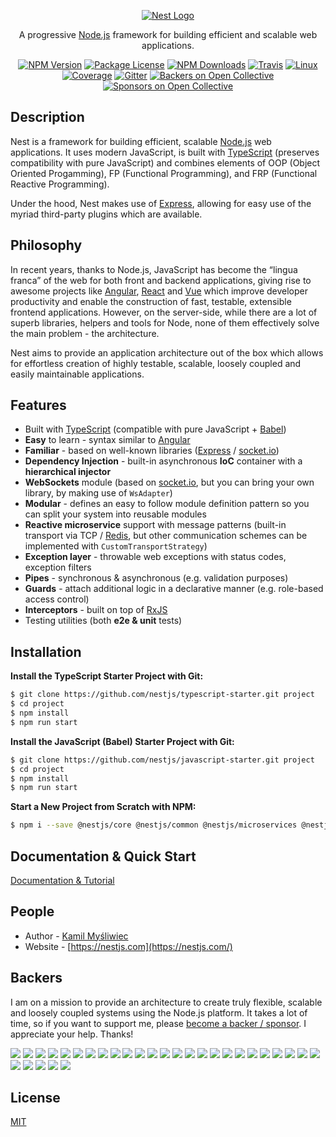 <p align="center">
  <a href="http://nestjs.com/" target="blank"><img src="http://kamilmysliwiec.com/public/nest-logo.png#1" alt="Nest Logo" /></a>
</p>

[travis-image]: https://api.travis-ci.org/nestjs/nest.svg?branch=master
[travis-url]: https://travis-ci.org/nestjs/nest
[linux-image]: https://img.shields.io/travis/nestjs/nest/master.svg?label=linux
[linux-url]: https://travis-ci.org/nestjs/nest
  
  <p align="center">A progressive <a href="http://nodejs.org" target="blank">Node.js</a> framework for building efficient and scalable web applications.</p>
    <p align="center">
<a href="https://www.npmjs.com/~nestjscore"><img src="https://img.shields.io/npm/v/@nestjs/core.svg" alt="NPM Version" /></a>
<a href="https://www.npmjs.com/~nestjscore"><img src="https://img.shields.io/npm/l/@nestjs/core.svg" alt="Package License" /></a>
<a href="https://www.npmjs.com/~nestjscore"><img src="https://img.shields.io/npm/dm/@nestjs/core.svg" alt="NPM Downloads" /></a>
<a href="https://travis-ci.org/nestjs/nest"><img src="https://api.travis-ci.org/nestjs/nest.svg?branch=master" alt="Travis" /></a>
<a href="https://travis-ci.org/nestjs/nest"><img src="https://img.shields.io/travis/nestjs/nest/master.svg?label=linux" alt="Linux" /></a>
<a href="https://coveralls.io/github/nestjs/nest?branch=master"><img src="https://coveralls.io/repos/github/nestjs/nest/badge.svg?branch=master#2" alt="Coverage" /></a>
<a href="https://gitter.im/nestjs/nestjs?utm_source=badge&utm_medium=badge&utm_campaign=pr-badge&utm_content=body_badge"><img src="https://badges.gitter.im/nestjs/nestjs.svg" alt="Gitter" /></a>
<a href="https://opencollective.com/nest#backer"><img src="https://opencollective.com/nest/backers/badge.svg" alt="Backers on Open Collective" /></a>
<a href="https://opencollective.com/nest#sponsor"><img src="https://opencollective.com/nest/sponsors/badge.svg" alt="Sponsors on Open Collective" /></a>
</p>
  <!--[![Backers on Open Collective](https://opencollective.com/nest/backers/badge.svg)](https://opencollective.com/nest#backer)
  [![Sponsors on Open Collective](https://opencollective.com/nest/sponsors/badge.svg)](https://opencollective.com/nest#sponsor)-->

## Description

<p>Nest is a framework for building efficient, scalable <a href="http://nodejs.org" target="_blank">Node.js</a> web applications. It uses modern JavaScript, is built with  <a href="http://www.typescriptlang.org" target="_blank">TypeScript</a> (preserves compatibility with pure JavaScript) and combines elements of OOP (Object Oriented Progamming), FP (Functional Programming), and FRP (Functional Reactive Programming).</p>
<p>Under the hood, Nest makes use of <a href="https://expressjs.com/" target="_blank">Express</a>, allowing for easy use of the myriad third-party plugins which are available.</p>

## Philosophy

<p>In recent years, thanks to Node.js, JavaScript has become the “lingua franca” of the web for both front and backend applications, giving rise to awesome projects like <a href="https://angular.io/" target="_blank">Angular</a>, <a href="https://github.com/facebook/react" target="_blank">React</a> and <a href="https://github.com/vuejs/vue" target="_blank">Vue</a> which improve developer productivity and enable the construction of fast, testable, extensible frontend applications. However, on the server-side, while there are a lot of superb libraries, helpers and tools for Node, none of them effectively solve the main problem - the architecture.</p>
<p>Nest aims to provide an application architecture out of the box which allows for effortless creation of highly testable, scalable, loosely coupled and easily maintainable applications.</p>

## Features

<ul>
    <li>Built with <a href="http://www.typescriptlang.org" target="_blank">TypeScript</a> (compatible with pure JavaScript + <a href="http://babeljs.io/" target="_blank">Babel</a>)</li>
    <li><strong>Easy</strong> to learn - syntax similar to <a href="https://angular.io/" target="_blank">Angular</a></li>
    <li><strong>Familiar</strong> - based on well-known libraries (<a href="https://github.com/expressjs/express" target="_blank">Express</a> / <a href="https://github.com/socketio/socket.io" target="_blank">socket.io</a>)</li>
    <li><strong>Dependency Injection</strong> - built-in asynchronous <strong>IoC</strong> container with a <strong>hierarchical injector</strong></li>
    <li><strong>WebSockets</strong> module (based on <a href="https://github.com/socketio/socket.io" target="_blank">socket.io</a>, but you can bring your own library, by making use of <code>WsAdapter</code>)</li>
    <li><strong>Modular</strong> - defines an easy to follow module definition pattern so you can split your system into reusable modules</li>
    <li><strong>Reactive microservice</strong> support with message patterns (built-in transport via TCP / <a href="https://redis.io/" target="_blank">Redis</a>, but other communication schemes can be implemented with <code>CustomTransportStrategy</code>)</li>
    <li><strong>Exception layer</strong> - throwable web exceptions with status codes, exception filters</li>
    <li><strong>Pipes</strong> - synchronous & asynchronous (e.g. validation purposes)</li>
    <li><strong>Guards</strong> - attach additional logic in a declarative manner (e.g. role-based access control)</li>
    <li><strong>Interceptors</strong> - built on top of <a href="https://github.com/reactivex/rxjs" target="blank">RxJS</a></li>
    <li>Testing utilities (both <strong>e2e & unit</strong> tests)</li>
  </ul>

## Installation

**Install the TypeScript Starter Project with Git:**
```bash
$ git clone https://github.com/nestjs/typescript-starter.git project
$ cd project
$ npm install
$ npm run start
```

**Install the JavaScript (Babel) Starter Project with Git:**
```bash
$ git clone https://github.com/nestjs/javascript-starter.git project
$ cd project
$ npm install
$ npm run start
```

**Start a New Project from Scratch with NPM:**
```bash
$ npm i --save @nestjs/core @nestjs/common @nestjs/microservices @nestjs/websockets @nestjs/testing reflect-metadata rxjs
```

## Documentation & Quick Start

[Documentation & Tutorial](https://docs.nestjs.com)

## People

- Author - [Kamil Myśliwiec](https://kamilmysliwiec.com)
- Website - [https://nestjs.com](https://nestjs.com/)

## Backers

I am on a mission to provide an architecture to create truly flexible, scalable and loosely coupled systems using the Node.js platform. It takes a lot of time, so if you want to support me, please [become a backer / sponsor]((https://opencollective.com/nest#backer)). I appreciate your help. Thanks!

<a href="https://opencollective.com/nest/backer/0/website" target="_blank"><img src="https://opencollective.com/nest/backer/0/avatar.svg"></a>
<a href="https://opencollective.com/nest/backer/1/website" target="_blank"><img src="https://opencollective.com/nest/backer/1/avatar.svg"></a>
<a href="https://opencollective.com/nest/backer/2/website" target="_blank"><img src="https://opencollective.com/nest/backer/2/avatar.svg"></a>
<a href="https://opencollective.com/nest/backer/3/website" target="_blank"><img src="https://opencollective.com/nest/backer/3/avatar.svg"></a>
<a href="https://opencollective.com/nest/backer/4/website" target="_blank"><img src="https://opencollective.com/nest/backer/4/avatar.svg"></a>
<a href="https://opencollective.com/nest/backer/5/website" target="_blank"><img src="https://opencollective.com/nest/backer/5/avatar.svg"></a>
<a href="https://opencollective.com/nest/backer/6/website" target="_blank"><img src="https://opencollective.com/nest/backer/6/avatar.svg"></a>
<a href="https://opencollective.com/nest/backer/7/website" target="_blank"><img src="https://opencollective.com/nest/backer/7/avatar.svg"></a>
<a href="https://opencollective.com/nest/backer/8/website" target="_blank"><img src="https://opencollective.com/nest/backer/8/avatar.svg"></a>
<a href="https://opencollective.com/nest/backer/9/website" target="_blank"><img src="https://opencollective.com/nest/backer/9/avatar.svg"></a>
<a href="https://opencollective.com/nest/backer/10/website" target="_blank"><img src="https://opencollective.com/nest/backer/10/avatar.svg"></a>
<a href="https://opencollective.com/nest/backer/11/website" target="_blank"><img src="https://opencollective.com/nest/backer/11/avatar.svg"></a>
<a href="https://opencollective.com/nest/backer/12/website" target="_blank"><img src="https://opencollective.com/nest/backer/12/avatar.svg"></a>
<a href="https://opencollective.com/nest/backer/13/website" target="_blank"><img src="https://opencollective.com/nest/backer/13/avatar.svg"></a>
<a href="https://opencollective.com/nest/backer/14/website" target="_blank"><img src="https://opencollective.com/nest/backer/14/avatar.svg"></a>
<a href="https://opencollective.com/nest/backer/15/website" target="_blank"><img src="https://opencollective.com/nest/backer/15/avatar.svg"></a>
<a href="https://opencollective.com/nest/backer/16/website" target="_blank"><img src="https://opencollective.com/nest/backer/16/avatar.svg"></a>
<a href="https://opencollective.com/nest/backer/17/website" target="_blank"><img src="https://opencollective.com/nest/backer/17/avatar.svg"></a>
<a href="https://opencollective.com/nest/backer/18/website" target="_blank"><img src="https://opencollective.com/nest/backer/18/avatar.svg"></a>
<a href="https://opencollective.com/nest/backer/19/website" target="_blank"><img src="https://opencollective.com/nest/backer/19/avatar.svg"></a>
<a href="https://opencollective.com/nest/backer/20/website" target="_blank"><img src="https://opencollective.com/nest/backer/20/avatar.svg"></a>
<a href="https://opencollective.com/nest/backer/21/website" target="_blank"><img src="https://opencollective.com/nest/backer/21/avatar.svg"></a>
<a href="https://opencollective.com/nest/backer/22/website" target="_blank"><img src="https://opencollective.com/nest/backer/22/avatar.svg"></a>
<a href="https://opencollective.com/nest/backer/23/website" target="_blank"><img src="https://opencollective.com/nest/backer/23/avatar.svg"></a>
<a href="https://opencollective.com/nest/backer/24/website" target="_blank"><img src="https://opencollective.com/nest/backer/24/avatar.svg"></a>
<a href="https://opencollective.com/nest/backer/25/website" target="_blank"><img src="https://opencollective.com/nest/backer/25/avatar.svg"></a>
<a href="https://opencollective.com/nest/backer/26/website" target="_blank"><img src="https://opencollective.com/nest/backer/26/avatar.svg"></a>
<a href="https://opencollective.com/nest/backer/27/website" target="_blank"><img src="https://opencollective.com/nest/backer/27/avatar.svg"></a>
<a href="https://opencollective.com/nest/backer/28/website" target="_blank"><img src="https://opencollective.com/nest/backer/28/avatar.svg"></a>
<a href="https://opencollective.com/nest/backer/29/website" target="_blank"><img src="https://opencollective.com/nest/backer/29/avatar.svg"></a>

## License

  [MIT](LICENSE)
